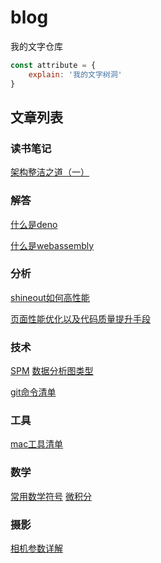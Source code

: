  # blog
 我的文字仓库

```js
const attribute = {
    explain: '我的文字树洞'
}
```

## 文章列表

### 读书笔记
[架构整洁之道（一）](https://github.com/ming995/blog/blob/main/clean-code1.md)

### 解答
[什么是deno]()

[什么是webassembly]()

### 分析
[shineout如何高性能]()

[页面性能优化以及代码质量提升手段]()

### 技术
[SPM]()
[数据分析图类型]()

[git命令清单]()

### 工具
[mac工具清单]()

### 数学
[常用数学符号]()
[微积分]()

### 摄影
[相机参数详解]()


